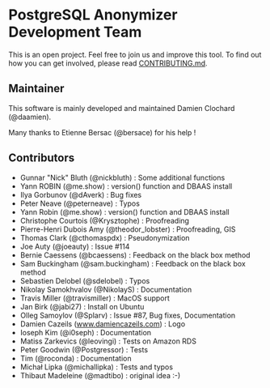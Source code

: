 PostgreSQL Anonymizer Development Team
===============================================================================

This is an open project. Feel free to join us and improve this tool. To find out
how you can get involved, please read [CONTRIBUTING.md].


[CONTRIBUTING.md]: CONTRIBUTING.md

Maintainer
-------------------------------------------------------------------------------

This software is mainly developed and maintained Damien Clochard (@daamien).

Many thanks to Etienne Bersac (@bersace) for his help !

Contributors
-------------------------------------------------------------------------------

* Gunnar "Nick" Bluth (@nickbluth) : Some additional functions
* Yann ROBIN (@me.show) : version() function and DBAAS install
* Ilya Gorbunov (@dAverk) : Bug fixes
* Peter Neave (@peterneave) : Typos
* Yann Robin (@me.show) : version() function and DBAAS install
* Christophe Courtois (@Krysztophe) : Proofreading
* Pierre-Henri Dubois Amy (@theodor_lobster) : Proofreading, GIS
* Thomas Clark (@cthomaspdx) : Pseudonymization
* Joe Auty (@joeauty) : Issue #114
* Bernie Caessens (@bcaessens) : Feedback on the black box method
* Sam Buckingham (@sam.buckingham) : Feedback on the black box method
* Sebastien Delobel (@sdelobel) : Typos
* Nikolay Samokhvalov (@NikolayS) : Documentation
* Travis Miller (@travismiller) : MacOS support
* Jan Birk (@jabi27) : Install on Ubuntu
* Olleg Samoylov (@Splarv) : Issue #87, Bug fixes, Documentation
* Damien Cazeils (www.damiencazeils.com) : Logo
* Ioseph Kim (@i0seph) : Documentation
* Matiss Zarkevics (@leovingi) : Tests on Amazon RDS
* Peter Goodwin (@Postgressor) : Tests
* Tim (@roconda) : Documentation
* Michał Lipka (@michallipka) : Tests and typos
* Thibaut Madeleine (@madtibo) : original idea :-)
